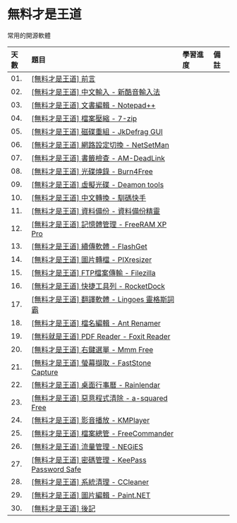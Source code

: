 # 無料才是王道

常用的開源軟體

天數 | 題目 | 學習進度 | 備註
| :- | :- | :- | :- |
| 01. | [[無料才是王道] 前言](https://ithelp.ithome.com.tw/articles/10009546) | | 
| 02. | [[無料才是王道] 中文輸入 - 新酷音輸入法](https://ithelp.ithome.com.tw/articles/10009654) | | 
| 03. | [[無料才是王道] 文書編輯 - Notepad++](https://ithelp.ithome.com.tw/articles/10009789) | | 
| 04. | [[無料才是王道] 檔案壓縮 - 7-zip](https://ithelp.ithome.com.tw/articles/10009897) | | 
| 05. | [[無料才是王道] 磁碟重組 - JkDefrag GUI](https://ithelp.ithome.com.tw/articles/10009994) | | 
| 06. | [[無料才是王道] 網路設定切換 - NetSetMan](https://ithelp.ithome.com.tw/articles/10010176) | | 
| 07. | [[無料才是王道] 書籤檢查 - AM-DeadLink](https://ithelp.ithome.com.tw/articles/10010289) | | 
| 08. | [[無料才是王道] 光碟燒錄 - Burn4Free](https://ithelp.ithome.com.tw/articles/10010368) | | 
| 09. | [[無料才是王道] 虛擬光碟 - Deamon tools](https://ithelp.ithome.com.tw/articles/10010463) | | 
| 10. | [[無料才是王道] 中文轉換 - 馴碼快手](https://ithelp.ithome.com.tw/articles/10010587) | | 
| 11. | [[無料才是王道] 資料備份 - 資料備份精靈](https://ithelp.ithome.com.tw/articles/10010737) | | 
| 12. | [[無料才是王道] 記憶體管理 - FreeRAM XP Pro](https://ithelp.ithome.com.tw/articles/10010806) | | 
| 13. | [[無料才是王道] 續傳軟體 - FlashGet](https://ithelp.ithome.com.tw/articles/10010944) | | 
| 14. | [[無料才是王道] 圖片轉檔 - PIXresizer](https://ithelp.ithome.com.tw/articles/10011051) | | 
| 15. | [[無料才是王道] FTP檔案傳輸 - Filezilla](https://ithelp.ithome.com.tw/articles/10011161) | | 
| 16. | [[無料才是王道] 快捷工具列 - RocketDock](https://ithelp.ithome.com.tw/articles/10011303) | | 
| 17. | [[無料才是王道] 翻譯軟體 - Lingoes 靈格斯詞霸](https://ithelp.ithome.com.tw/articles/10011422) | | 
| 18. | [[無料才是王道] 檔名編輯 - Ant Renamer](https://ithelp.ithome.com.tw/articles/10011521) | | 
| 19. | [[無料就是王道] PDF Reader - Foxit Reader](https://ithelp.ithome.com.tw/articles/10011561) | | 
| 20. | [[無料才是王道] 右鍵選單 - Mmm Free](https://ithelp.ithome.com.tw/articles/10011601) | | 
| 21. | [[無料才是王道] 螢幕擷取 - FastStone Capture](https://ithelp.ithome.com.tw/articles/10011763) | | 
| 22. | [[無料才是王道] 桌面行事曆 - Rainlendar](https://ithelp.ithome.com.tw/articles/10011765) | | 
| 23. | [[無料才是王道] 惡意程式清除 - a-squared Free](https://ithelp.ithome.com.tw/articles/10011945) | | 
| 24. | [[無料才是王道] 影音播放 - KMPlayer](https://ithelp.ithome.com.tw/articles/10012041) | | 
| 25. | [[無料才是王道] 檔案總管 - FreeCommander](https://ithelp.ithome.com.tw/articles/10012097) | | 
| 26. | [[無料才是王道] 流量管理 - NEGiES](https://ithelp.ithome.com.tw/articles/10012150) | | 
| 27. | [[無料才是王道] 密碼管理 - KeePass Password Safe](https://ithelp.ithome.com.tw/articles/10012193) | | 
| 28. | [[無料才是王道] 系統清理 - CCleaner](https://ithelp.ithome.com.tw/articles/10012264) | | 
| 29. | [[無料才是王道] 圖片編輯 - Paint.NET](https://ithelp.ithome.com.tw/articles/10012336) | | 
| 30. | [[無料才是王道] 後記](https://ithelp.ithome.com.tw/articles/10012411) | | 
